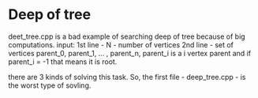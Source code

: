# Deep of tree
deet_tree.cpp is a bad example of searching deep of tree because of big computations.
input: 
1st line - N - number of vertices
2nd line - set of vertices parent_0, parent_1, ... , parent_n, parent_i is a i vertex parent and if parent_i = -1 that means it is root.


there are 3 kinds of solving this task. 
So, the first file - deep_tree.cpp - is the worst type of sovling.
